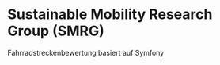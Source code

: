 Sustainable Mobility Research Group (SMRG)
==========================================

Fahrradstreckenbewertung basiert auf Symfony